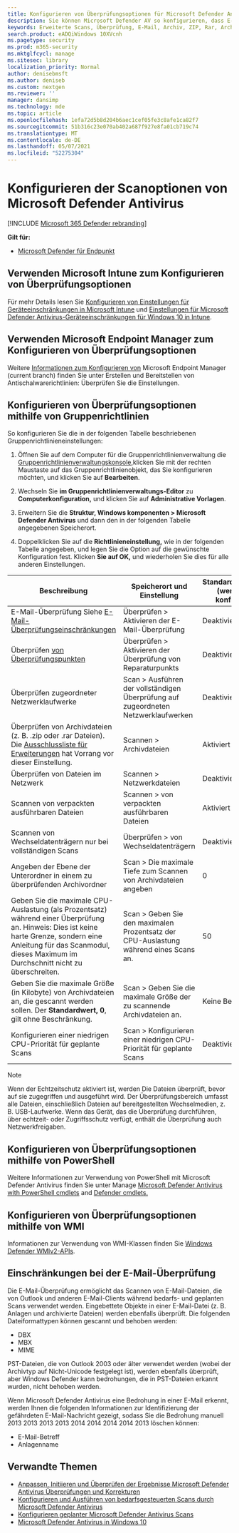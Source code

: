 ```yaml
---
title: Konfigurieren von Überprüfungsoptionen für Microsoft Defender Antivirus
description: Sie können Microsoft Defender AV so konfigurieren, dass E-Mail-Speicherdateien, Back-up- oder Reparsepunkte, Netzwerkdateien und archivierte Dateien (z. B. .zip werden).
keywords: Erweiterte Scans, Überprüfung, E-Mail, Archiv, ZIP, Rar, Archiv, Erneute Überprüfung
search.product: eADQiWindows 10XVcnh
ms.pagetype: security
ms.prod: m365-security
ms.mktglfcycl: manage
ms.sitesec: library
localization_priority: Normal
author: denisebmsft
ms.author: deniseb
ms.custom: nextgen
ms.reviewer: ''
manager: dansimp
ms.technology: mde
ms.topic: article
ms.openlocfilehash: 1efa72d5b8d204b6aec1cef05fe3c8afe1ca82f7
ms.sourcegitcommit: 51b316c23e070ab402a687f927e8fa01cb719c74
ms.translationtype: MT
ms.contentlocale: de-DE
ms.lasthandoff: 05/07/2021
ms.locfileid: "52275304"
---
```

# <a name="configure-microsoft-defender-antivirus-scanning-options"></a>Konfigurieren der Scanoptionen von Microsoft Defender Antivirus

[!INCLUDE [Microsoft 365 Defender rebranding](../../includes/microsoft-defender.md)]


**Gilt für:**

- [Microsoft Defender für Endpunkt](/microsoft-365/security/defender-endpoint/)

## <a name="use-microsoft-intune-to-configure-scanning-options"></a>Verwenden Microsoft Intune zum Konfigurieren von Überprüfungsoptionen

Für mehr Details lesen Sie [Konfigurieren von Einstellungen für Geräteeinschränkungen in Microsoft Intune](/intune/device-restrictions-configure) und [Einstellungen für Microsoft Defender Antivirus-Geräteeinschränkungen für Windows 10 in Intune](/intune/device-restrictions-windows-10#microsoft-defender-antivirus).

## <a name="use-microsoft-endpoint-manager-to-configure-scanning-options"></a>Verwenden Microsoft Endpoint Manager zum Konfigurieren von Überprüfungsoptionen

Weitere [Informationen zum Konfigurieren von](/configmgr/protect/deploy-use/endpoint-antimalware-policies#scan-settings) Microsoft Endpoint Manager (current branch) finden Sie unter Erstellen und Bereitstellen von Antischalwarerichtlinien: Überprüfen Sie die Einstellungen.

## <a name="use-group-policy-to-configure-scanning-options"></a>Konfigurieren von Überprüfungsoptionen mithilfe von Gruppenrichtlinien

So konfigurieren Sie die in der folgenden Tabelle beschriebenen Gruppenrichtlinieneinstellungen:

1. Öffnen Sie auf dem Computer für die Gruppenrichtlinienverwaltung die [Gruppenrichtlinienverwaltungskonsole,](/previous-versions/windows/it-pro/windows-server-2008-R2-and-2008/cc731212(v=ws.11))klicken Sie mit der rechten Maustaste auf das Gruppenrichtlinienobjekt, das Sie konfigurieren möchten, und klicken Sie auf **Bearbeiten**.

2. Wechseln Sie **im Gruppenrichtlinienverwaltungs-Editor** zu **Computerkonfiguration,** und klicken Sie auf **Administrative Vorlagen**.

3. Erweitern Sie die **Struktur, Windows komponenten > Microsoft Defender Antivirus** und  dann den in der folgenden Tabelle angegebenen Speicherort.

4. Doppelklicken Sie auf die **Richtlinieneinstellung,** wie in der folgenden Tabelle angegeben, und legen Sie die Option auf die gewünschte Konfiguration fest. Klicken **Sie auf OK,** und wiederholen Sie dies für alle anderen Einstellungen.

Beschreibung | Speicherort und Einstellung | Standardeinstellung (wenn nicht konfiguriert) | `Set-MpPreference`PowerShell-Parameter oder WMI-Eigenschaft für `MSFT_MpPreference` Klasse
---|---|---|---
E-Mail-Überprüfung Siehe [E-Mail-Überprüfungseinschränkungen](#ref1)| Überprüfen > Aktivieren der E-Mail-Überprüfung | Deaktiviert | `-DisableEmailScanning`
Überprüfen [von Überprüfungspunkten](/windows/win32/fileio/reparse-points) | Überprüfen > Aktivieren der Überprüfung von Reparaturpunkts | Deaktiviert | Nicht verfügbar
Überprüfen zugeordneter Netzwerklaufwerke | Scan > Ausführen der vollständigen Überprüfung auf zugeordneten Netzwerklaufwerken | Deaktiviert | `-DisableScanningMappedNetworkDrivesForFullScan`
 Überprüfen von Archivdateien (z. B. .zip oder .rar Dateien). Die [Ausschlussliste für Erweiterungen](configure-extension-file-exclusions-microsoft-defender-antivirus.md) hat Vorrang vor dieser Einstellung. | Scannen > Archivdateien | Aktiviert | `-DisableArchiveScanning`
Überprüfen von Dateien im Netzwerk | Scannen > Netzwerkdateien | Deaktiviert | `-DisableScanningNetworkFiles`
Scannen von verpackten ausführbaren Dateien | Scannen > von verpackten ausführbaren Dateien | Aktiviert | Nicht verfügbar
Scannen von Wechseldatenträgern nur bei vollständigen Scans | Überprüfen > von Wechseldatenträgern | Deaktiviert | `-DisableRemovableDriveScanning`
Angeben der Ebene der Unterordner in einem zu überprüfenden Archivordner | Scan > Die maximale Tiefe zum Scannen von Archivdateien angeben | 0 | Nicht verfügbar
 Geben Sie die maximale CPU-Auslastung (als Prozentsatz) während einer Überprüfung an. Hinweis: Dies ist keine harte Grenze, sondern eine Anleitung für das Scanmodul, dieses Maximum im Durchschnitt nicht zu überschreiten. | Scan > Geben Sie den maximalen Prozentsatz der CPU-Auslastung während eines Scans an. | 50 |  `-ScanAvgCPULoadFactor`
 Geben Sie die maximale Größe (in Kilobyte) von Archivdateien an, die gescannt werden sollen. Der **Standardwert, 0**, gilt ohne Beschränkung. | Scan > Geben Sie die maximale Größe der zu scannende Archivdateien an. | Keine Begrenzung | Nicht verfügbar
 Konfigurieren einer niedrigen CPU-Priorität für geplante Scans | Scan > Konfigurieren einer niedrigen CPU-Priorität für geplante Scans | Deaktiviert | Nicht verfügbar
 
> [!NOTE]
> Wenn der Echtzeitschutz aktiviert ist, werden Die Dateien überprüft, bevor auf sie zugegriffen und ausgeführt wird. Der Überprüfungsbereich umfasst alle Dateien, einschließlich Dateien auf bereitgestellten Wechselmedien, z. B. USB-Laufwerke. Wenn das Gerät, das die Überprüfung durchführen, über echtzeit- oder Zugriffsschutz verfügt, enthält die Überprüfung auch Netzwerkfreigaben.

## <a name="use-powershell-to-configure-scanning-options"></a>Konfigurieren von Überprüfungsoptionen mithilfe von PowerShell

Weitere Informationen zur Verwendung von PowerShell mit Microsoft Defender Antivirus finden Sie unter Manage [Microsoft Defender Antivirus with PowerShell cmdlets](use-powershell-cmdlets-microsoft-defender-antivirus.md) and [Defender cmdlets.](/powershell/module/defender/)

## <a name="use-wmi-to-configure-scanning-options"></a>Konfigurieren von Überprüfungsoptionen mithilfe von WMI

Informationen zur Verwendung von WMI-Klassen finden Sie [Windows Defender WMIv2-APIs](/previous-versions/windows/desktop/defender/windows-defender-wmiv2-apis-portal).

<a id="ref1"></a>

## <a name="email-scanning-limitations"></a>Einschränkungen bei der E-Mail-Überprüfung

Die E-Mail-Überprüfung ermöglicht das Scannen von E-Mail-Dateien, die von Outlook und anderen E-Mail-Clients während bedarfs- und geplanten Scans verwendet werden. Eingebettete Objekte in einer E-Mail-Datei (z. B. Anlagen und archivierte Dateien) werden ebenfalls überprüft. Die folgenden Dateiformattypen können gescannt und behoben werden:

- DBX
- MBX
- MIME

PST-Dateien, die von Outlook 2003 oder älter verwendet werden (wobei der Archivtyp auf Nicht-Unicode festgelegt ist), werden ebenfalls überprüft, aber Windows Defender kann bedrohungen, die in PST-Dateien erkannt wurden, nicht behoben werden.

Wenn Microsoft Defender Antivirus eine Bedrohung in einer E-Mail erkennt, werden Ihnen die folgenden Informationen zur Identifizierung der gefährdeten E-Mail-Nachricht gezeigt, sodass Sie die Bedrohung manuell 2013 2013 2013 2013 2014 2014 2014 2014 2013 löschen können:

- E-Mail-Betreff
- Anlagenname

## <a name="related-topics"></a>Verwandte Themen

- [Anpassen, Initiieren und Überprüfen der Ergebnisse Microsoft Defender Antivirus Überprüfungen und Korrekturen](customize-run-review-remediate-scans-microsoft-defender-antivirus.md)
- [Konfigurieren und Ausführen von bedarfsgesteuerten Scans durch Microsoft Defender Antivirus](run-scan-microsoft-defender-antivirus.md)
- [Konfigurieren geplanter Microsoft Defender Antivirus Scans](scheduled-catch-up-scans-microsoft-defender-antivirus.md)
- [Microsoft Defender Antivirus in Windows 10](microsoft-defender-antivirus-in-windows-10.md)